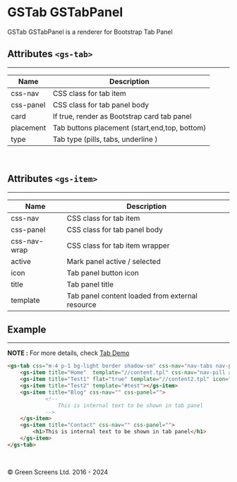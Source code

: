 # GSTab GSTabPanel
 
GSTab GSTabPanel is a renderer for Bootstrap Tab Panel
 
## Attributes ```<gs-tab>```
---
 
| Name               | Description                                              |
|--------------------|----------------------------------------------------------|
| css-nav            | CSS class for tab item                                   |
| css-panel          | CSS class for tab panel body                             |
| card               | If true, render as Bootstrap card tab panel              |
| placement          | Tab buttons placement (start,end,top, bottom)            |
| type               | Tab type (pills, tabs, underline )                       |
 
<br>
 
## Attributes ```<gs-item>```
---
 
| Name               | Description                                              |
|--------------------|----------------------------------------------------------|
| css-nav            | CSS class for tab item                                   |
| css-panel          | CSS class for tab panel body                             |
| css-nav-wrap       | CSS class for tab item wrapper                           |
| active             | Mark panel active / selected                             |
| icon               | Tab panel button icon                                    |
| title              | Tab panel title                                          |
| template           | Tab panel content loaded from external resource          |
 
 
## Example
---
 
**NOTE :**
For more details, check [Tab Demo](../../demos/tab/)
 
```html
<gs-tab css="m-4 p-1 bg-light border shadow-sm" css-nav="nav-tabs nav-pills" css-panel="">
    <gs-item title="Home"  template="//content.tpl" css-nav="nav-pill active" css-pane=""></gs-item>
    <gs-item title="Test1" flat="true" template="//content2.tpl" icon="alarm ms-1"></gs-item>
    <gs-item title="Test2" template="#test"></gs-item>
    <gs-item title="Blog" css-nav="" css-panel="">
            <!--
                This is internal text to be shown in tab panel
            -->
    </gs-item>
    <gs-item title="Contact" css-nav="" css-panel="">
        <h1>This is internal text to be shown in tab panel</h1>
    </gs-item>
</gs-tab>
```
 
<br>

&copy; Green Screens Ltd. 2016 - 2024
